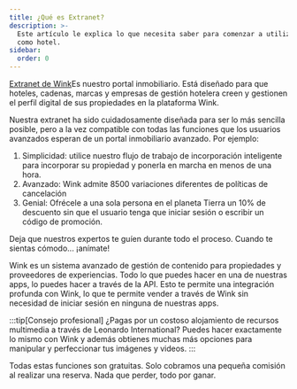 ```yaml
---
title: ¿Qué es Extranet?
description: >-
  Este artículo le explica lo que necesita saber para comenzar a utilizar Wink
  como hotel.
sidebar:
  order: 0
---
```

[Extranet de Wink](https://extranet.wink.travel)Es nuestro portal inmobiliario. Está diseñado para que hoteles, cadenas, marcas y empresas de gestión hotelera creen y gestionen el perfil digital de sus propiedades en la plataforma Wink.

Nuestra extranet ha sido cuidadosamente diseñada para ser lo más sencilla posible, pero a la vez compatible con todas las funciones que los usuarios avanzados esperan de un portal inmobiliario avanzado. Por ejemplo:

1. Simplicidad: utilice nuestro flujo de trabajo de incorporación inteligente para incorporar su propiedad y ponerla en marcha en menos de una hora.
2. Avanzado: Wink admite 8500 variaciones diferentes de políticas de cancelación
3. Genial: Ofrécele a una sola persona en el planeta Tierra un 10% de descuento sin que el usuario tenga que iniciar sesión o escribir un código de promoción.

Deja que nuestros expertos te guíen durante todo el proceso. Cuando te sientas cómodo... ¡anímate!

Wink es un sistema avanzado de gestión de contenido para propiedades y proveedores de experiencias. Todo lo que puedes hacer en una de nuestras apps, lo puedes hacer a través de la API. Esto te permite una integración profunda con Wink, lo que te permite vender a través de Wink sin necesidad de iniciar sesión en ninguna de nuestras apps.

:::tip\[Consejo profesional]
¿Pagas por un costoso alojamiento de recursos multimedia a través de Leonardo International? Puedes hacer exactamente lo mismo con Wink y además obtienes muchas más opciones para manipular y perfeccionar tus imágenes y videos.
:::

Todas estas funciones son gratuitas. Solo cobramos una pequeña comisión al realizar una reserva. Nada que perder, todo por ganar.


